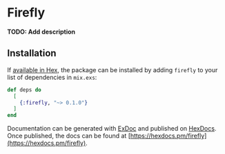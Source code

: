 # Firefly

**TODO: Add description**

## Installation

If [available in Hex](https://hex.pm/docs/publish), the package can be installed
by adding `firefly` to your list of dependencies in `mix.exs`:

```elixir
def deps do
  [
    {:firefly, "~> 0.1.0"}
  ]
end
```

Documentation can be generated with [ExDoc](https://github.com/elixir-lang/ex_doc)
and published on [HexDocs](https://hexdocs.pm). Once published, the docs can
be found at [https://hexdocs.pm/firefly](https://hexdocs.pm/firefly).

